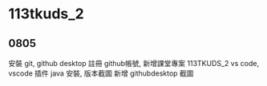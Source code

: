# 113tkuds_2


## 0805
安裝 git, github desktop
註冊 github帳號, 新增課堂專案 113TKUDS_2
vs code, vscode 插件
java 安裝, 版本截圖
新增 githubdesktop 截圖
